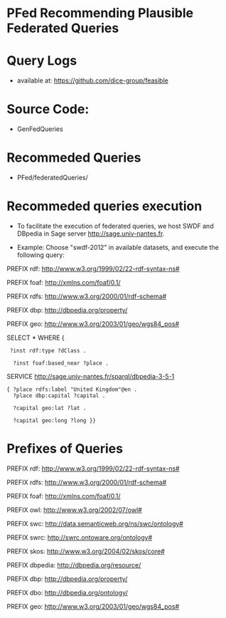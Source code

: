 # PFed Recommending Plausible Federated Queries 

# Query Logs
- available at: https://github.com/dice-group/feasible
# Source Code:
- GenFedQueries
# Recommeded Queries
-  PFed/federatedQueries/

# Recommeded queries execution 
- To facilitate the execution of federated queries, we host  SWDF and DBpedia in  Sage server 
 http://sage.univ-nantes.fr. 
 
 - Example: Choose "swdf-2012" in available datasets, and execute the following query:
 
 PREFIX rdf: <http://www.w3.org/1999/02/22-rdf-syntax-ns#>
 
 PREFIX foaf: <http://xmlns.com/foaf/0.1/>
 
 PREFIX rdfs: <http://www.w3.org/2000/01/rdf-schema#>
 
 PREFIX dbp: <http://dbpedia.org/property/>

PREFIX geo: <http://www.w3.org/2003/01/geo/wgs84_pos#>

 SELECT * WHERE { 
 
     ?inst rdf:type ?dClass .
     
      ?inst foaf:based_near ?place .    
  SERVICE <http://sage.univ-nantes.fr/sparql/dbpedia-3-5-1>
  
    { ?place rdfs:label "United Kingdom"@en . 
      ?place dbp:capital ?capital . 
      
      ?capital geo:lat ?lat .
      
      ?capital geo:long ?long }}
 
 # Prefixes of Queries
PREFIX rdf: <http://www.w3.org/1999/02/22-rdf-syntax-ns#>

PREFIX rdfs: <http://www.w3.org/2000/01/rdf-schema#>

PREFIX foaf: <http://xmlns.com/foaf/0.1/>

PREFIX owl: <http://www.w3.org/2002/07/owl#>

PREFIX swc: <http://data.semanticweb.org/ns/swc/ontology#>

PREFIX swrc: <http://swrc.ontoware.org/ontology#>

PREFIX skos: <http://www.w3.org/2004/02/skos/core#>

PREFIX dbpedia: <http://dbpedia.org/resource/>

PREFIX dbp: <http://dbpedia.org/property/>

PREFIX dbo: <http://dbpedia.org/ontology/>

PREFIX geo: <http://www.w3.org/2003/01/geo/wgs84_pos#>
